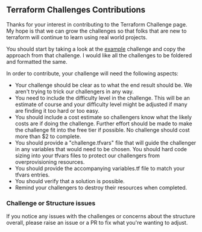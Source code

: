 ## Terraform Challenges Contributions

Thanks for your interest in contributing to the Terraform Challenge page.  My hope is that we can grow the 
challenges so that folks that are new to terraform will continue to learn using real world projects.

You should start by taking a look at the [example](example/README.md) challenge and copy the 
approach from that challenge.  I would like all the challenges to be foldered and formatted the same.

In order to contribute, your challenge will need the following aspects:  

- Your challenge should be clear as to what the end result should be.  We aren't trying to trick our 
challengers in any way.
- You need to include the difficulty level in the challenge.  This will be an estimate of course and your 
difficulty level might be adjusted if many are finding it too hard or too easy.
- You should include a cost estimate so challengers know what the likely costs are if doing the challenge.
Further effort should be made to make the challenge fit into the free tier if possible.  No challenge should
cost more than $2 to complete.  
- You should provide a "challenge.tfvars" file that will guide the challenger in any variables that would
need to be chosen.  You should hard code sizing into your tfvars files to protect our challengers from 
overprovisioning resources.
- You should provide the accompanying variables.tf file to match your tfvars entries.
- You should verify that a solution is possible.
- Remind your challengers to destroy their resources when completed.

### Challenge or Structure issues

If you notice any issues with the challenges or concerns about the structure overall, please raise an issue
or a PR to fix what you're wanting to adjust.


